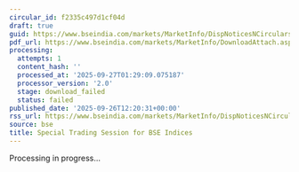 ```yaml
---
circular_id: f2335c497d1cf04d
draft: true
guid: https://www.bseindia.com/markets/MarketInfo/DispNoticesNCirculars.aspx?Noticeid={020AB454-EDCB-4B4E-A0EA-DA735E0B2E49}&noticeno=20250926-49&dt=09/26/2025&icount=49&totcount=76&flag=0
pdf_url: https://www.bseindia.com/markets/MarketInfo/DownloadAttach.aspx?id=20250926-49&attachedId=
processing:
  attempts: 1
  content_hash: ''
  processed_at: '2025-09-27T01:29:09.075187'
  processor_version: '2.0'
  stage: download_failed
  status: failed
published_date: '2025-09-26T12:20:31+00:00'
rss_url: https://www.bseindia.com/markets/MarketInfo/DispNoticesNCirculars.aspx?Noticeid={020AB454-EDCB-4B4E-A0EA-DA735E0B2E49}&noticeno=20250926-49&dt=09/26/2025&icount=49&totcount=76&flag=0
source: bse
title: Special Trading Session for BSE Indices
---
```


Processing in progress...